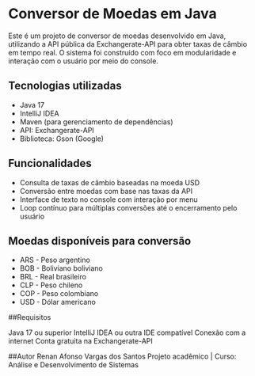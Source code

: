 # Conversor de Moedas em Java

Este é um projeto de conversor de moedas desenvolvido em Java, utilizando a API pública da Exchangerate-API para obter taxas de câmbio em tempo real. O sistema foi construído com foco em modularidade e interação com o usuário por meio do console.

## Tecnologias utilizadas

- Java 17
- IntelliJ IDEA
- Maven (para gerenciamento de dependências)
- API: Exchangerate-API
- Biblioteca: Gson (Google)

## Funcionalidades

- Consulta de taxas de câmbio baseadas na moeda USD
- Conversão entre moedas com base nas taxas da API
- Interface de texto no console com interação por menu
- Loop contínuo para múltiplas conversões até o encerramento pelo usuário

## Moedas disponíveis para conversão

- ARS - Peso argentino  
- BOB - Boliviano boliviano  
- BRL - Real brasileiro  
- CLP - Peso chileno  
- COP - Peso colombiano  
- USD - Dólar americano  

 ##Requisitos

Java 17 ou superior
IntelliJ IDEA ou outra IDE compatível
Conexão com a internet
Conta gratuita na Exchangerate-API

 ##Autor
Renan Afonso Vargas dos Santos
Projeto acadêmico | Curso: Análise e Desenvolvimento de Sistemas

